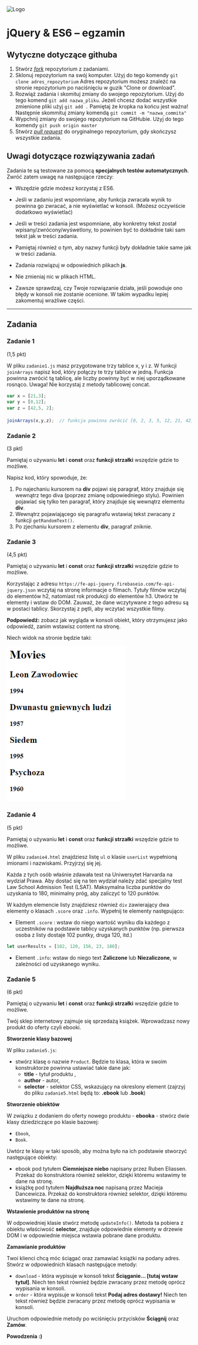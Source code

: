 <img alt="Logo" src="http://coderslab.pl/svg/logo-coderslab.svg" width="400">

# jQuery & ES6 &ndash; egzamin

## Wytyczne dotyczące githuba

1. Stwórz [*fork*](https://guides.github.com/activities/forking/) repozytorium z zadaniami.
2. Sklonuj repozytorium na swój komputer. Użyj do tego komendy `git clone adres_repozytorium`
Adres repozytorium możesz znaleźć na stronie repozytorium po naciśnięciu w guzik "Clone or download".
3. Rozwiąż zadania i skomituj zmiany do swojego repozytorium. Użyj do tego komend `git add nazwa_pliku`.
Jeżeli chcesz dodać wszystkie zmienione pliki użyj `git add .` 
Pamiętaj że kropka na końcu jest ważna!
Następnie skommituj zmiany komendą `git commit -m "nazwa_commita"`
4. Wypchnij zmiany do swojego repozytorium na GitHubie.  Użyj do tego komendy `git push origin master`
5. Stwórz [*pull request*](https://help.github.com/articles/creating-a-pull-request) do oryginalnego repozytorium, gdy skończysz wszystkie zadania.

## Uwagi dotyczące rozwiązywania zadań

Zadania te są testowane za pomocą **specjalnych testów automatycznych**. Zwróć zatem uwagę na następujące rzeczy:

* Wszędzie gdzie możesz korzystaj z ES6. 

* Jeśli w zadaniu jest wspomniane, aby funkcja zwracała wynik to powinna go zwracać, a nie wyświetlać w konsoli.
(Możesz oczywiście dodatkowo wyświetlać)

* Jeśli w treści zadania jest wspomniane, aby konkretny tekst 
został wpisany/zwrócony/wyśwetlony, to powinien być to dokładnie taki 
sam tekst jak w treści zadania.

* Pamiętaj również o tym, aby nazwy funkcji były dokładnie takie same 
jak w treści zadania. 

* Zadania rozwiązuj w odpowiednich plikach **js**.

* Nie zmieniaj nic w plikach HTML.

* Zawsze sprawdzaj, czy Twoje rozwiązanie działa, jeśli powoduje ono błędy
w konsoli nie zostanie ocenione. W takim wypadku lepiej zakomentuj wrażliwe części.


---------------------------------------------------------------------

## Zadania

### Zadanie 1
(1,5 pkt)

W pliku ```zadanie1.js``` masz przygotowane trzy tablice x, y i z. W funkcji ```joinArrays``` napisz kod, który połączy te trzy tablice w jedną. Funkcja powinna zwrócić tą tablicę, ale liczby powinny być w niej uporządkowane rosnąco. 
Uwaga! Nie korzystaj z metody tablicowej concat.

```JavaScript
var x = [21,3];
var y = [0,12];
var z = [42,5, 2];

joinArrays(x,y,z);  // funkcja powinna zwrócić [0, 2, 3, 5, 12, 21, 42]
```

### Zadanie 2
(3 pkt)

Pamiętaj o używaniu **let** i **const** oraz **funkcji strzałki** wszędzie gdzie to możliwe.

Napisz kod, który spowoduje, że:

1. Po najechaniu kursorem na __div__ pojawi się paragraf, który znajduje się wewnątrz tego diva (poprzez zmianę odpowiedniego stylu). Powinien pojawiać się tylko ten paragraf, który znajduje się wewnątrz elementu __div__. 
2. Wewnątrz pojawiającego się paragrafu wstawiaj tekst zwracany z funkcji ```getRandomText()```.
3. Po zjechaniu kursorem z elementu __div__, paragraf zniknie.



### Zadanie 3
(4,5 pkt)

Pamiętaj o używaniu **let** i **const** oraz **funkcji strzałki** wszędzie gdzie to możliwe. 

Korzystając z adresu ```https://fe-api-jquery.firebaseio.com/fe-api-jquery.json``` wczytaj na stronę informacje o filmach.
Tytuły filmów wczytaj do elementów h2, natomiast rok produkcji do elementów h3. Utwórz te elementy i wstaw do DOM.
Zauważ, że dane wczytywane z tego adresu są w postaci tablicy. Skorzystaj z pętli, aby wczytać wszystkie filmy.

**Podpowiedź:** zobacz jak wygląda w konsoli obiekt, który otrzymujesz jako odpowiedź, zanim wstawisz content na stronę. 

Niech widok na stronie będzie taki: 

![Screen](movies.png)

### Zadanie 4
(5 pkt)

Pamiętaj o używaniu **let** i **const** oraz **funkcji strzałki** wszędzie gdzie to możliwe. 

W pliku ```zadanie4.html``` znajdziesz listę ```ul``` o klasie ```userList``` wypełnioną imionami i nazwiskami. Przyjrzyj się jej.

Każda z tych osób właśnie zdawała test na Uniwersytet Harvarda na wydział Prawa. Aby dostać się na ten wydział należy zdać specjalny test Law School Admission Test (LSAT). Maksymalna liczba punktów do uzyskania to 180, minimalny próg, aby zaliczyć to 120 punktów.

W każdym elemencie listy znajdziesz również  ```div``` zawierający dwa elementy o klasach ```.score``` oraz ```.info```. Wypełnij te elementy następująco:

* Element ```.score``` : wstaw do niego  wartość wyniku dla każdego z uczestników na podstawie tablicy uzyskanych punktów (np. pierwsza osoba z listy dostaje 102 puntky, druga 120, itd.)
```JavaScript
let userResults = [102, 120, 156, 23, 180];
```
* Element ```.info```: wstaw do niego text __Zaliczone__ lub __Niezaliczone__, w zależności od uzyskanego wyniku.


### Zadanie 5
(6 pkt)

Pamiętaj o używaniu **let** i **const** oraz **funkcji strzałki** wszędzie gdzie to możliwe. 


Twój sklep internetowy zajmuje się sprzedażą książek. Wprowadzasz nowy produkt do oferty czyli ebooki.

**Stworzenie klasy bazowej**

W pliku ```zadanie5.js```:
* stwórz klasę o nazwie ```Product```. Będzie to klasa, która w swoim konstruktorze powinna ustawiać takie dane jak:
    * __title__  - tytuł produktu ,
    * __author__ - autor,
    * __selector__ - selektor CSS, wskazujący na okreslony element (zajrzyj do pliku ```zadanie5.html``` będą to: __.ebook__ lub __.book__)


**Stworzenie obiektów**

W związku z dodaniem do oferty nowego produktu - __ebooka__ - stwórz dwie klasy dziedziczące po klasie bazowej: 

* ```Ebook```,
* ```Book```. 

Uwtórz te klasy w taki sposób, aby można było na ich podstawie stworzyć następujące obiekty:

* ebook pod tytułem __Ciemniejsze niebo__ napisany przez Ruben Eliassen. Przekaż do konstruktora również selektor, dzięki któremu wstawimy te dane na stronę.
* książkę pod tytułem __Najdłuższa noc__ napisaną przez Macieja Dancewicza. Przekaż do konstruktora również selektor, dzięki któremu wstawimy te dane na stronę.

**Wstawienie produktów na stronę**

W odpowiedniej klasie stwórz metodę ```updateInfo()```.  Metoda ta pobiera z obiektu właściwość __selector__, znajduje odpowiednie elementy w drzewie DOM i w odpowiednie miejsca wstawia pobrane dane produktu.


**Zamawianie produktów**

Twoi klienci chcą móc ściągać oraz zamawiać książki na podany adres. Stwórz w odpowiednich klasach następujące metody:

* ```download``` -  która wypisuje w konsoli tekst __Ściąganie... [tutaj wstaw tytuł]__. Niech ten tekst również będzie zwracany przez metodę oprócz wypisania w konsoli.
* ```order``` -  która wypisuje w konsoli tekst __Podaj adres dostawy!__ Niech ten tekst również będzie zwracany przez metodę oprócz wypisania w konsoli.

Uruchom odpowiednie metody po wciśnięciu przycisków __Ściągnij__ oraz __Zamów__.

**Powodzenia :)**
